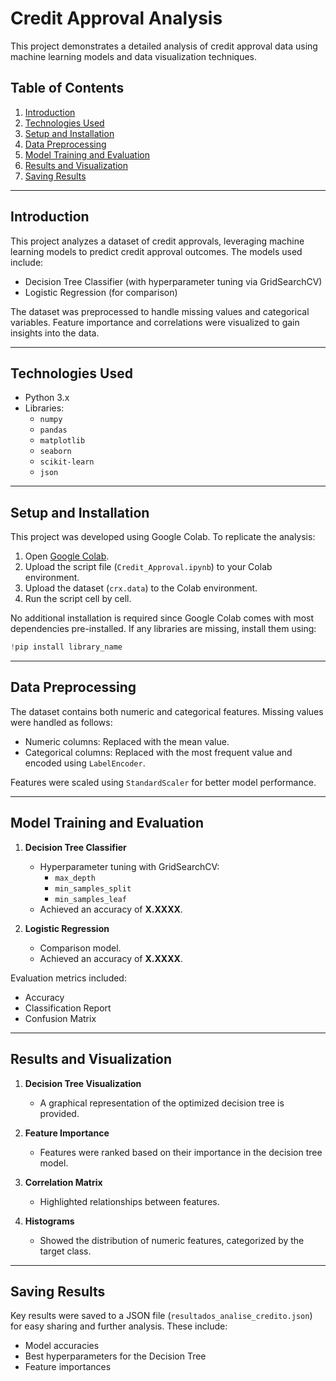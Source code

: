 # Credit Approval Analysis

This project demonstrates a detailed analysis of credit approval data using machine learning models and data visualization techniques.

## Table of Contents
1. [Introduction](#introduction)
2. [Technologies Used](#technologies-used)
3. [Setup and Installation](#setup-and-installation)
4. [Data Preprocessing](#data-preprocessing)
5. [Model Training and Evaluation](#model-training-and-evaluation)
6. [Results and Visualization](#results-and-visualization)
7. [Saving Results](#saving-results)

---

## Introduction

This project analyzes a dataset of credit approvals, leveraging machine learning models to predict credit approval outcomes. The models used include:
- Decision Tree Classifier (with hyperparameter tuning via GridSearchCV)
- Logistic Regression (for comparison)

The dataset was preprocessed to handle missing values and categorical variables. Feature importance and correlations were visualized to gain insights into the data.

---

## Technologies Used

- Python 3.x
- Libraries:
  - `numpy`
  - `pandas`
  - `matplotlib`
  - `seaborn`
  - `scikit-learn`
  - `json`

---

## Setup and Installation

This project was developed using Google Colab. To replicate the analysis:

1. Open [Google Colab](https://colab.research.google.com/).
2. Upload the script file (`Credit_Approval.ipynb`) to your Colab environment.
3. Upload the dataset (`crx.data`) to the Colab environment.
4. Run the script cell by cell.

No additional installation is required since Google Colab comes with most dependencies pre-installed. If any libraries are missing, install them using:
```python
!pip install library_name
```

---

## Data Preprocessing

The dataset contains both numeric and categorical features. Missing values were handled as follows:
- Numeric columns: Replaced with the mean value.
- Categorical columns: Replaced with the most frequent value and encoded using `LabelEncoder`.

Features were scaled using `StandardScaler` for better model performance.

---

## Model Training and Evaluation

1. **Decision Tree Classifier**
   - Hyperparameter tuning with GridSearchCV:
     - `max_depth`
     - `min_samples_split`
     - `min_samples_leaf`
   - Achieved an accuracy of **X.XXXX**.

2. **Logistic Regression**
   - Comparison model.
   - Achieved an accuracy of **X.XXXX**.

Evaluation metrics included:
- Accuracy
- Classification Report
- Confusion Matrix

---

## Results and Visualization

1. **Decision Tree Visualization**
   - A graphical representation of the optimized decision tree is provided.

2. **Feature Importance**
   - Features were ranked based on their importance in the decision tree model.

3. **Correlation Matrix**
   - Highlighted relationships between features.

4. **Histograms**
   - Showed the distribution of numeric features, categorized by the target class.

---

## Saving Results

Key results were saved to a JSON file (`resultados_analise_credito.json`) for easy sharing and further analysis. These include:
- Model accuracies
- Best hyperparameters for the Decision Tree
- Feature importances



